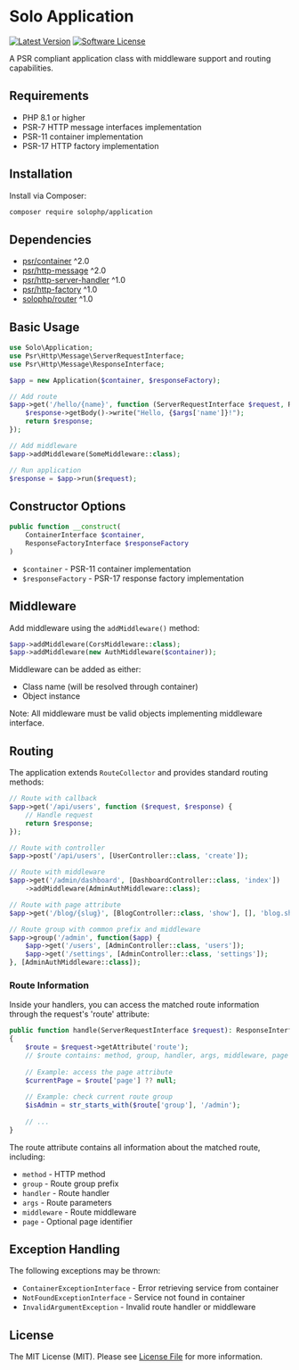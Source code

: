 # Solo Application

[![Latest Version](https://img.shields.io/badge/version-1.2.0-blue.svg)](https://github.com/solophp/application/releases)
[![Software License](https://img.shields.io/badge/license-MIT-brightgreen.svg)](LICENSE)

A PSR compliant application class with middleware support and routing capabilities.

## Requirements

- PHP 8.1 or higher
- PSR-7 HTTP message interfaces implementation
- PSR-11 container implementation
- PSR-17 HTTP factory implementation

## Installation

Install via Composer:

```bash
composer require solophp/application
```

## Dependencies

- [psr/container](https://github.com/php-fig/container) ^2.0
- [psr/http-message](https://github.com/php-fig/http-message) ^2.0
- [psr/http-server-handler](https://github.com/php-fig/http-server-handler) ^1.0
- [psr/http-factory](https://github.com/php-fig/http-factory) ^1.0
- [solophp/router](https://github.com/solophp/router) ^1.0

## Basic Usage

```php
use Solo\Application;
use Psr\Http\Message\ServerRequestInterface;
use Psr\Http\Message\ResponseInterface;

$app = new Application($container, $responseFactory);

// Add route
$app->get('/hello/{name}', function (ServerRequestInterface $request, ResponseInterface $response, array $args) {
    $response->getBody()->write("Hello, {$args['name']}!");
    return $response;
});

// Add middleware
$app->addMiddleware(SomeMiddleware::class);

// Run application
$response = $app->run($request);
```

## Constructor Options

```php
public function __construct(
    ContainerInterface $container,
    ResponseFactoryInterface $responseFactory
)
```

- `$container` - PSR-11 container implementation
- `$responseFactory` - PSR-17 response factory implementation

## Middleware

Add middleware using the `addMiddleware()` method:

```php
$app->addMiddleware(CorsMiddleware::class);
$app->addMiddleware(new AuthMiddleware($container));
```

Middleware can be added as either:
- Class name (will be resolved through container)
- Object instance

Note: All middleware must be valid objects implementing middleware interface.

## Routing

The application extends `RouteCollector` and provides standard routing methods:

```php
// Route with callback
$app->get('/api/users', function ($request, $response) {
    // Handle request
    return $response;
});

// Route with controller
$app->post('/api/users', [UserController::class, 'create']);

// Route with middleware
$app->get('/admin/dashboard', [DashboardController::class, 'index'])
    ->addMiddleware(AdminAuthMiddleware::class);

// Route with page attribute
$app->get('/blog/{slug}', [BlogController::class, 'show'], [], 'blog.show');

// Route group with common prefix and middleware
$app->group('/admin', function($app) {
    $app->get('/users', [AdminController::class, 'users']);
    $app->get('/settings', [AdminController::class, 'settings']);
}, [AdminAuthMiddleware::class]);
```

### Route Information

Inside your handlers, you can access the matched route information through the request's 'route' attribute:

```php
public function handle(ServerRequestInterface $request): ResponseInterface 
{
    $route = $request->getAttribute('route');
    // $route contains: method, group, handler, args, middleware, page
    
    // Example: access the page attribute
    $currentPage = $route['page'] ?? null;
    
    // Example: check current route group
    $isAdmin = str_starts_with($route['group'], '/admin');
    
    // ...
}
```

The route attribute contains all information about the matched route, including:
- `method` - HTTP method
- `group` - Route group prefix
- `handler` - Route handler
- `args` - Route parameters
- `middleware` - Route middleware
- `page` - Optional page identifier

## Exception Handling

The following exceptions may be thrown:

- `ContainerExceptionInterface` - Error retrieving service from container
- `NotFoundExceptionInterface` - Service not found in container
- `InvalidArgumentException` - Invalid route handler or middleware

## License

The MIT License (MIT). Please see [License File](LICENSE) for more information.